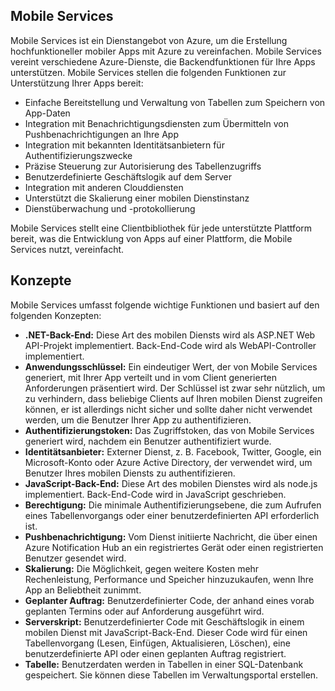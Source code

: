 ﻿## <a name="what-is"></a>Mobile Services

Mobile Services ist ein Dienstangebot von Azure, um die Erstellung hochfunktioneller mobiler Apps mit Azure zu vereinfachen. Mobile Services vereint verschiedene Azure-Dienste, die Backendfunktionen für Ihre Apps unterstützen. Mobile Services stellen die folgenden Funktionen zur Unterstützung Ihrer Apps bereit: 

+ Einfache Bereitstellung und Verwaltung von Tabellen zum Speichern von App-Daten 
+ Integration mit Benachrichtigungsdiensten zum Übermitteln von Pushbenachrichtigungen an Ihre App
+ Integration mit bekannten Identitätsanbietern für Authentifizierungszwecke
+ Präzise Steuerung zur Autorisierung des Tabellenzugriffs
+ Benutzerdefinierte Geschäftslogik auf dem Server
+ Integration mit anderen Clouddiensten
+ Unterstützt die Skalierung einer mobilen Dienstinstanz
+ Dienstüberwachung und -protokollierung

Mobile Services stellt eine Clientbibliothek für jede unterstützte Plattform bereit, was die Entwicklung von Apps auf einer Plattform, die Mobile Services nutzt, vereinfacht.

## <a name="concepts"> </a>Konzepte

Mobile Services umfasst folgende wichtige Funktionen und basiert auf den folgenden Konzepten:

<!--![1][1]-->

+ **.NET-Back-End:** Diese Art des mobilen Diensts wird als ASP.NET Web API-Projekt implementiert. Back-End-Code wird als WebAPI-Controller implementiert.
+ **Anwendungsschlüssel:** Ein eindeutiger Wert, der von Mobile Services generiert, mit Ihrer App verteilt und in vom Client generierten Anforderungen präsentiert wird. Der Schlüssel ist zwar sehr nützlich, um zu verhindern, dass beliebige Clients auf Ihren mobilen Dienst zugreifen können, er ist allerdings nicht sicher und sollte daher nicht verwendet werden, um die Benutzer Ihrer App zu authentifizieren.
+ **Authentifizierungstoken:** Das Zugriffstoken, das von Mobile Services generiert wird, nachdem ein Benutzer authentifiziert wurde.
+ **Identitätsanbieter:** Externer Dienst, z. B. Facebook, Twitter, Google, ein Microsoft-Konto oder Azure Active Directory, der verwendet wird, um Benutzer Ihres mobilen Diensts zu authentifizieren.
+ **JavaScript-Back-End:** Diese Art des mobilen Dienstes wird als node.js implementiert. Back-End-Code wird in JavaScript geschrieben.
+ **Berechtigung:** Die minimale Authentifizierungsebene, die zum Aufrufen eines Tabellenvorgangs oder einer benutzerdefinierten API erforderlich ist.
+ **Pushbenachrichtigung:** Vom Dienst initiierte Nachricht, die über einen Azure Notification Hub an ein registriertes Gerät oder einen registrierten Benutzer gesendet wird.
+ **Skalierung:** Die Möglichkeit, gegen weitere Kosten mehr Rechenleistung, Performance und Speicher hinzuzukaufen, wenn Ihre App an Beliebtheit zunimmt.
+ **Geplanter Auftrag:** Benutzerdefinierter Code, der anhand eines vorab geplanten Termins oder auf Anforderung ausgeführt wird.
+ **Serverskript:** Benutzerdefinierter Code mit Geschäftslogik in einem mobilen Dienst mit JavaScript-Back-End. Dieser Code wird für einen Tabellenvorgang (Lesen, Einfügen, Aktualisieren, Löschen), eine benutzerdefinierte API oder einen geplanten Auftrag registriert.
+ **Tabelle:** Benutzerdaten werden in Tabellen in einer SQL-Datenbank gespeichert. Sie können diese Tabellen im Verwaltungsportal erstellen.


<!-- Images. -->


  

<!--HONumber=47-->
